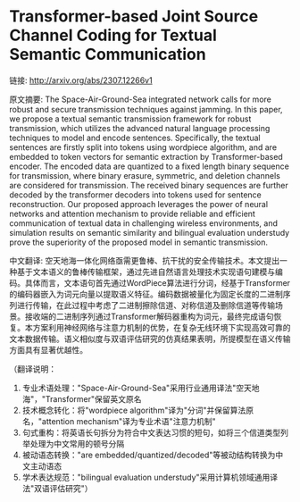 # Transformer-based Joint Source Channel Coding for Textual Semantic Communication

链接: http://arxiv.org/abs/2307.12266v1

原文摘要:
The Space-Air-Ground-Sea integrated network calls for more robust and secure
transmission techniques against jamming. In this paper, we propose a textual
semantic transmission framework for robust transmission, which utilizes the
advanced natural language processing techniques to model and encode sentences.
Specifically, the textual sentences are firstly split into tokens using
wordpiece algorithm, and are embedded to token vectors for semantic extraction
by Transformer-based encoder. The encoded data are quantized to a fixed length
binary sequence for transmission, where binary erasure, symmetric, and deletion
channels are considered for transmission. The received binary sequences are
further decoded by the transformer decoders into tokens used for sentence
reconstruction. Our proposed approach leverages the power of neural networks
and attention mechanism to provide reliable and efficient communication of
textual data in challenging wireless environments, and simulation results on
semantic similarity and bilingual evaluation understudy prove the superiority
of the proposed model in semantic transmission.

中文翻译:
空天地海一体化网络亟需更鲁棒、抗干扰的安全传输技术。本文提出一种基于文本语义的鲁棒传输框架，通过先进自然语言处理技术实现语句建模与编码。具体而言，文本语句首先通过WordPiece算法进行分词，经基于Transformer的编码器嵌入为词元向量以提取语义特征。编码数据被量化为固定长度的二进制序列进行传输，在此过程中考虑了二进制擦除信道、对称信道及删除信道等传输场景。接收端的二进制序列通过Transformer解码器重构为词元，最终完成语句恢复。本方案利用神经网络与注意力机制的优势，在复杂无线环境下实现高效可靠的文本数据传输。语义相似度与双语评估研究的仿真结果表明，所提模型在语义传输方面具有显著优越性。

（翻译说明：
1. 专业术语处理："Space-Air-Ground-Sea"采用行业通用译法"空天地海"，"Transformer"保留英文原名
2. 技术概念转化：将"wordpiece algorithm"译为"分词"并保留算法原名，"attention mechanism"译为专业术语"注意力机制"
3. 句式重构：将英语长句拆分为符合中文表达习惯的短句，如将三个信道类型列举处理为中文常用的顿号分隔
4. 被动语态转换："are embedded/quantized/decoded"等被动结构转换为中文主动语态
5. 学术表达规范："bilingual evaluation understudy"采用计算机领域通用译法"双语评估研究"）
